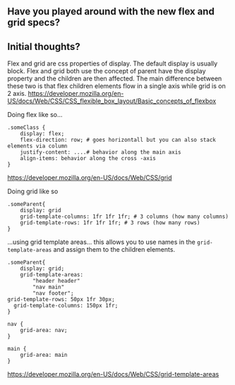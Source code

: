 ## Have you played around with the new flex and grid specs?

## Initial thoughts?

Flex and grid are css properties of display. The default display is usually block. Flex and grid both use the concept of parent have the display property and the children are then affected. The main difference between these two is that flex children elements flow in a single axis while grid is on 2 axis.
https://developer.mozilla.org/en-US/docs/Web/CSS/CSS_flexible_box_layout/Basic_concepts_of_flexbox

Doing flex like so...

```
.someClass {
    display: flex;
    flex-direction: row; # goes horizontall but you can also stack elements via column
    justify-content: ....# behavior along the main axis
    align-items: behavior along the cross -axis
}
```

https://developer.mozilla.org/en-US/docs/Web/CSS/grid

Doing grid like so

```
.someParent{
    display: grid
    grid-template-columns: 1fr 1fr 1fr; # 3 columns (how many columns)
    grid-template-rows: 1fr 1fr 1fr; # 3 rows (how many rows)
}

```

...using grid template areas... this allows you to use names in the `grid-template-areas` and assign them to the children elements.

```
.someParent{
    display: grid;
    grid-template-areas:
        "header header"
        "nav main"
        "nav footer";
grid-template-rows: 50px 1fr 30px;
  grid-template-columns: 150px 1fr;
}

nav {
    grid-area: nav;
}

main {
    grid-area: main
}
```

https://developer.mozilla.org/en-US/docs/Web/CSS/grid-template-areas
